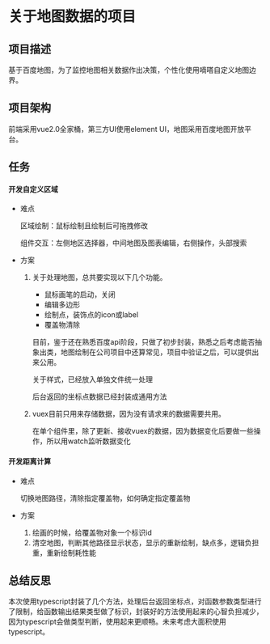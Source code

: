# 关于地图数据的项目
## 项目描述
基于百度地图，为了监控地图相关数据作出决策，个性化使用嘀嗒自定义地图边界。

## 项目架构
前端采用vue2.0全家桶，第三方UI使用element UI，地图采用百度地图开放平台。

## 任务

#### 开发自定义区域
- 难点
  
  区域绘制：鼠标绘制且绘制后可拖拽修改
  
  组件交互：左侧地区选择器，中间地图及图表编辑，右侧操作，头部搜索
- 方案
  
  1. 关于处理地图，总共要实现以下几个功能。
     - 鼠标画笔的启动，关闭
     - 编辑多边形
     - 绘制点，装饰点的icon或label
     - 覆盖物清除

      目前，鉴于还在熟悉百度api阶段，只做了初步封装，熟悉之后考虑能否抽象出类，地图绘制在公司项目中还算常见，项目中验证之后，可以提供出来公用。

      关于样式，已经放入单独文件统一处理

      后台返回的坐标点数据已经封装成通用方法
  2. vuex目前只用来存储数据，因为没有请求来的数据需要共用。

      在单个组件里，除了更新、接收vuex的数据，因为数据变化后要做一些操作，所以用watch监听数据变化

#### 开发距离计算
- 难点
  
  切换地图路径，清除指定覆盖物，如何确定指定覆盖物
- 方案
  
  1. 绘画的时候，给覆盖物对象一个标识id 
  2. 清空地图，判断其他路径显示状态，显示的重新绘制，缺点多，逻辑负担重，重新绘制耗性能

## 总结反思
本次使用typescript封装了几个方法，处理后台返回坐标点，对函数参数类型进行了限制，给函数输出结果类型做了标识，封装好的方法使用起来的心智负担减少，因为typescript会做类型判断，使用起来更顺畅。未来考虑大面积使用typescript。